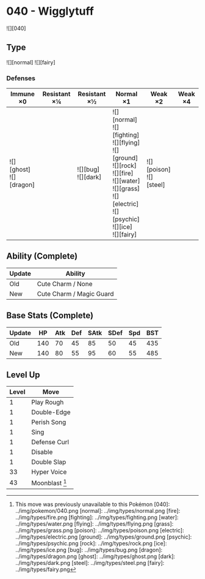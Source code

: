 # 040 - Wigglytuff
![][040]

## Type

![][normal]  ![][fairy]

### Defenses

Immune ×0                     | Resistant ×¼ | Resistant ×½              | Normal ×1                                                                                                                                                                       | Weak ×2                       | Weak ×4
---                           | ---          | ---                       | ---                                                                                                                                                                             | ---                           | ---
![][ghost]<br>![][dragon]<br> | &nbsp;       | ![][bug]<br>![][dark]<br> | ![][normal]<br>![][fighting]<br>![][flying]<br>![][ground]<br>![][rock]<br>![][fire]<br>![][water]<br>![][grass]<br>![][electric]<br>![][psychic]<br>![][ice]<br>![][fairy]<br> | ![][poison]<br>![][steel]<br> | &nbsp;

## Ability (Complete)

Update | Ability
---    | ---
Old    | Cute Charm / None
New    | Cute Charm / Magic Guard

## Base Stats (Complete)

Update | HP  | Atk | Def | SAtk | SDef | Spd | BST
---    | --- | --- | --- | ---  | ---  | --- | ---
Old    | 140 | 70  | 45  | 85   | 50   | 45  | 435
New    | 140 | 80  | 55  | 95   | 60   | 55  | 485

## Level Up

Level | Move
---   | ---
1     | Play Rough
1     | Double-Edge
1     | Perish Song
1     | Sing
1     | Defense Curl
1     | Disable
1     | Double Slap
33    | Hyper Voice
43    | Moonblast [^1]

[^1]: This move was previously unavailable to this Pokémon
[040]: ../img/pokemon/040.png
[normal]: ../img/types/normal.png
[fire]: ../img/types/fire.png
[fighting]: ../img/types/fighting.png
[water]: ../img/types/water.png
[flying]: ../img/types/flying.png
[grass]: ../img/types/grass.png
[poison]: ../img/types/poison.png
[electric]: ../img/types/electric.png
[ground]: ../img/types/ground.png
[psychic]: ../img/types/psychic.png
[rock]: ../img/types/rock.png
[ice]: ../img/types/ice.png
[bug]: ../img/types/bug.png
[dragon]: ../img/types/dragon.png
[ghost]: ../img/types/ghost.png
[dark]: ../img/types/dark.png
[steel]: ../img/types/steel.png
[fairy]: ../img/types/fairy.png
